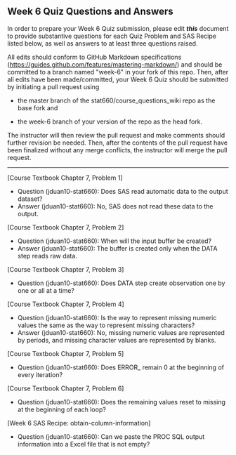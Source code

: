 
## Week 6 Quiz Questions and Answers

In order to prepare your Week 6 Quiz submission, please edit ***this*** document to provide substantive questions for each Quiz Problem and SAS Recipe listed below, as well as answers to at least three questions raised.

All edits should conform to GitHub Markdown specifications (https://guides.github.com/features/mastering-markdown/) and should be committed to a branch named "week-6" in your fork of this repo. Then, after all edits have been made/committed, your Week 6 Quiz should be submitted by initiating a pull request using

- the master branch of the stat660/course_questions_wiki repo as the base fork and

- the week-6 branch of your version of the repo as the head fork.

The instructor will then review the pull request and make comments should further revision be needed. Then, after the contents of the pull request have been finalized without any merge conflicts, the instructor will merge the pull request.



********************************************************************************



[Course Textbook Chapter 7, Problem 1]
- Question (jduan10-stat660): Does SAS read automatic data to the output dataset?
- Answer (jduan10-stat660): No, SAS does not read these data to the output.



[Course Textbook Chapter 7, Problem 2]
- Question (jduan10-stat660): When will the input buffer be created?
- Answer (jduan10-stat660): The buffer is created only when the DATA step reads raw data. 



[Course Textbook Chapter 7, Problem 3]
- Question (jduan10-stat660): Does DATA step create observation one by one or all at a time?



[Course Textbook Chapter 7, Problem 4]
- Question (jduan10-stat660): Is the way to represent missing numeric values the same as the way to represent missing characters?
- Answer (jduan10-stat660): No, missing numeric values are represented by periods, and missing character values are represented by blanks.



[Course Textbook Chapter 7, Problem 5]
- Question (jduan10-stat660): Does ERROR_ remain 0 at the beginning of every iteration?



[Course Textbook Chapter 7, Problem 6]
- Question (jduan10-stat660): Does the remaining values reset to missing at the beginning of each loop?



[Week 6 SAS Recipe: obtain-column-information]
- Question (jduan10-stat660): Can we paste the PROC SQL output information into a Excel file that is not empty?



